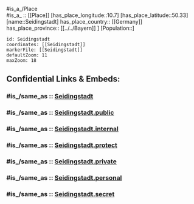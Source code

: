 ﻿---
confidential: public
isDeleted: false
location:
- 50.33
- 10.7
mapmarker: city
mapzoom:
- 7
- 12
SpocWebEntityId: 34181
tags:
- geo/City
type: City
---

#is_a_/Place  
#is_a_ :: [[Place]] 
[has_place_longitude::10.7] 
[has_place_latitude::50.33] 
[name::Seidingstadt] 
has_place_country:: [[Germany]]  
has_place_province:: [[../../Bayern]] ] 
[Population::] 



```leaflet
id: Seidingstadt
coordinates: [[Seidingstadt]] 
markerFile: [[Seidingstadt]] 
defaultZoom: 11 
maxZoom: 18
```


## Confidential Links & Embeds: 

### #is_/same_as :: [Seidingstadt](/_Standards/Earth/Continent/Europe/Europe~Central/Germany/Germany~East/Thüringen/counties~TH/Hildburghausen/cities~Hildburghausen/Heldburger_Unterland/City/Seidingstadt.md) 

### #is_/same_as :: [Seidingstadt.public](/_public/Earth/Continent/Europe/Europe~Central/Germany/Germany~East/Thüringen/counties~TH/Hildburghausen/cities~Hildburghausen/Heldburger_Unterland/City/Seidingstadt.public.md) 

### #is_/same_as :: [Seidingstadt.internal](/_internal/Earth/Continent/Europe/Europe~Central/Germany/Germany~East/Thüringen/counties~TH/Hildburghausen/cities~Hildburghausen/Heldburger_Unterland/City/Seidingstadt.internal.md) 

### #is_/same_as :: [Seidingstadt.protect](/_protect/Earth/Continent/Europe/Europe~Central/Germany/Germany~East/Thüringen/counties~TH/Hildburghausen/cities~Hildburghausen/Heldburger_Unterland/City/Seidingstadt.protect.md) 

### #is_/same_as :: [Seidingstadt.private](/_private/Earth/Continent/Europe/Europe~Central/Germany/Germany~East/Thüringen/counties~TH/Hildburghausen/cities~Hildburghausen/Heldburger_Unterland/City/Seidingstadt.private.md) 

### #is_/same_as :: [Seidingstadt.personal](/_personal/Earth/Continent/Europe/Europe~Central/Germany/Germany~East/Thüringen/counties~TH/Hildburghausen/cities~Hildburghausen/Heldburger_Unterland/City/Seidingstadt.personal.md) 

### #is_/same_as :: [Seidingstadt.secret](/_secret/Earth/Continent/Europe/Europe~Central/Germany/Germany~East/Thüringen/counties~TH/Hildburghausen/cities~Hildburghausen/Heldburger_Unterland/City/Seidingstadt.secret.md)

